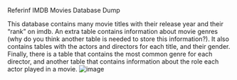 Referinf IMDB Movies Database Dump

This database contains many movie titles with their release year and their “rank” on imdb. 
An extra table contains information about movie genres (why do you think another table is needed to store this information?). 
It also contains tables with the actors and directors for each title, and their gender. 
Finally, there is a table that contains the most common genre for each director, and another table that contains information about the role each actor played in a movie.
![image](https://user-images.githubusercontent.com/113503622/212683482-0aebefb8-3962-4ddb-8e76-baad23609566.png)
